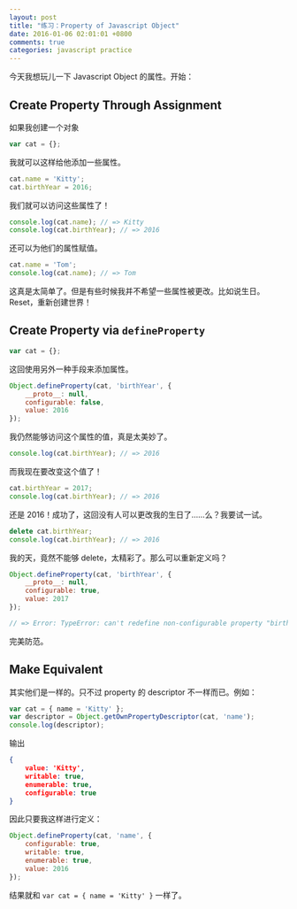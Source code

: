 ```yaml
---
layout: post
title: "练习：Property of Javascript Object"
date: 2016-01-06 02:01:01 +0800
comments: true
categories: javascript practice
---
```


今天我想玩儿一下 Javascript Object 的属性。开始：

<!--more-->

## Create Property Through Assignment

如果我创建一个对象

```javascript
var cat = {};
```

我就可以这样给他添加一些属性。

```javascript
cat.name = 'Kitty';
cat.birthYear = 2016;
```

我们就可以访问这些属性了！

```javascript
console.log(cat.name); // => Kitty
console.log(cat.birthYear); // => 2016
```

还可以为他们的属性赋值。

```javascript
cat.name = 'Tom';
console.log(cat.name); // => Tom
```

这真是太简单了。但是有些时候我并不希望一些属性被更改。比如说生日。Reset，重新创建世界！

## Create Property via `defineProperty`

```javascript
var cat = {};
```

这回使用另外一种手段来添加属性。

```javascript
Object.defineProperty(cat, 'birthYear', {
	__proto__: null,
	configurable: false,
	value: 2016
});
```

我仍然能够访问这个属性的值，真是太美妙了。

```javascript
console.log(cat.birthYear); // => 2016
```

而我现在要改变这个值了！

```javascript
cat.birthYear = 2017;
console.log(cat.birthYear); // => 2016
```

还是 2016！成功了，这回没有人可以更改我的生日了……么？我要试一试。

```javascript
delete cat.birthYear;
console.log(cat.birthYear); // => 2016
```

我的天，竟然不能够 delete，太精彩了。那么可以重新定义吗？

```javascript
Object.defineProperty(cat, 'birthYear', {
	__proto__: null,
	configurable: true,
	value: 2017
});

// => Error: TypeError: can't redefine non-configurable property "birthYear"
```

完美防范。

## Make Equivalent

其实他们是一样的。只不过 property 的 descriptor 不一样而已。例如：

```javascript
var cat = { name = 'Kitty' };
var descriptor = Object.getOwnPropertyDescriptor(cat, 'name');
console.log(descriptor); 
```

输出

```json
{
	value: 'Kitty',
	writable: true,
	enumerable: true,
	configurable: true 
}
```

因此只要我这样进行定义：

```javascript
Object.defineProperty(cat, 'name', {
	configurable: true, 
	writable: true, 
	enumerable: true, 
	value: 2016 
});
```

结果就和 `var cat = { name = 'Kitty' }` 一样了。